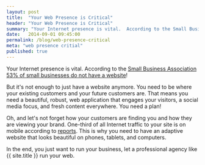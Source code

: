 ```yaml
---
layout: post
title:  "Your Web Presence is Critical"
header: "Your Web Presence is Critical"
summary: "Your Internet presence is vital.  According to the Small Business Association  53% of small businesses do not have a website ..."
date:   2014-09-01 09:45:00
permalink: /blog/web-presence-critical
meta: "web presence critial"
published: true
---
```


  <p>Your Internet presence is vital.  According to the <a href="http://www.sba.gov/blogs/build-your-business-great-web-presence-1" target="_blank">Small Business Association 53% of small businesses do not have a website</a>!</p>

  <p>But it's not enough to just have a website anymore.  You need to be where your existing customers and your future customers are.  That means you need a beautiful, robust, web application that engages your visitors, a social media focus, and fresh content everywhere.  You need a plan!</p>

  <p>Oh, and let's not forget how your customers are finding you and how they are viewing your brand.  One-third of all Internet traffic to your site is on mobile according to <a href="http://www.walkersandsdigital.com/Walker-Sands-Mobile-Traffic-Report-Q1-2014" target="_blank">reports</a>.  This is why you need to have an adaptive website that looks beautiful on phones, tablets, and computers.</p>

  <p>In the end, you just want to run your business, let a professional agency like {{ site.title }} run your web.</p>
